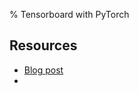 % Tensorboard with PyTorch

## Resources
- [Blog post](https://towardsdatascience.com/a-complete-guide-to-using-tensorboard-with-pytorch-53cb2301e8c3)
- 